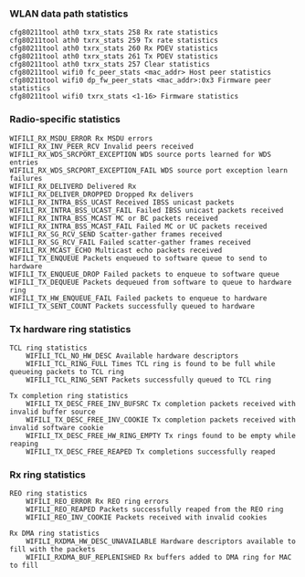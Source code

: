 ### WLAN data path statistics
	cfg80211tool ath0 txrx_stats 258 Rx rate statistics
	cfg80211tool ath0 txrx_stats 259 Tx rate statistics
	cfg80211tool ath0 txrx_stats 260 Rx PDEV statistics
	cfg80211tool ath0 txrx_stats 261 Tx PDEV statistics
	cfg80211tool ath0 txrx_stats 257 Clear statistics
	cfg80211tool wifi0 fc_peer_stats <mac_addr> Host peer statistics
	cfg80211tool wifi0 dp_fw_peer_stats <mac_addr>:0x3 Firmware peer statistics
	cfg80211tool wifi0 txrx_stats <1-16> Firmware statistics

### Radio-specific statistics
	WIFILI_RX_MSDU_ERROR Rx MSDU errors
	WIFILI_RX_INV_PEER_RCV Invalid peers received
	WIFILI_RX_WDS_SRCPORT_EXCEPTION WDS source ports learned for WDS entries
	WIFILI_RX_WDS_SRCPORT_EXCEPTION_FAIL WDS source port exception learn failures
	WIFILI_RX_DELIVERD Delivered Rx 
	WIFILI_RX_DELIVER_DROPPED Dropped Rx delivers 
	WIFILI_RX_INTRA_BSS_UCAST Received IBSS unicast packets
	WIFILI_RX_INTRA_BSS_UCAST_FAIL Failed IBSS unicast packets received
	WIFILI_RX_INTRA_BSS_MCAST MC or BC packets received
	WIFILI_RX_INTRA_BSS_MCAST_FAIL Failed MC or UC packets received
	WIFILI_RX_SG_RCV_SEND Scatter-gather frames received
	WIFILI_RX_SG_RCV_FAIL Failed scatter-gather frames received
	WIFILI_RX_MCAST_ECHO Multicast echo packets received
	WIFILI_TX_ENQUEUE Packets enqueued to software queue to send to hardware
	WIFILI_TX_ENQUEUE_DROP Failed packets to enqueue to software queue
	WIFILI_TX_DEQUEUE Packets dequeued from software to queue to hardware ring
	WIFILI_TX_HW_ENQUEUE_FAIL Failed packets to enqueue to hardware
	WIFILI_TX_SENT_COUNT Packets successfully queued to hardware

### Tx hardware ring statistics
	TCL ring statistics
		WIFILI_TCL_NO_HW_DESC Available hardware descriptors
		WIFILI_TCL_RING_FULL Times TCL ring is found to be full while queueing packets to TCL ring
		WIFILI_TCL_RING_SENT Packets successfully queued to TCL ring

	Tx completion ring statistics
		WIFILI_TX_DESC_FREE_INV_BUFSRC Tx completion packets received with invalid buffer source
		WIFILI_TX_DESC_FREE_INV_COOKIE Tx completion packets received with invalid software cookie
		WIFILI_TX_DESC_FREE_HW_RING_EMPTY Tx rings found to be empty while reaping
		WIFILI_TX_DESC_FREE_REAPED Tx completions successfully reaped

### Rx ring statistics
	REO ring statistics
		WIFILI_REO_ERROR Rx REO ring errors
		WIFILI_REO_REAPED Packets successfully reaped from the REO ring
		WIFILI_REO_INV_COOKIE Packets received with invalid cookies

	Rx DMA ring statistics
		WIFILI_RXDMA_HW_DESC_UNAVAILABLE Hardware descriptors available to fill with the packets
		WIFILI_RXDMA_BUF_REPLENISHED Rx buffers added to DMA ring for MAC to fill